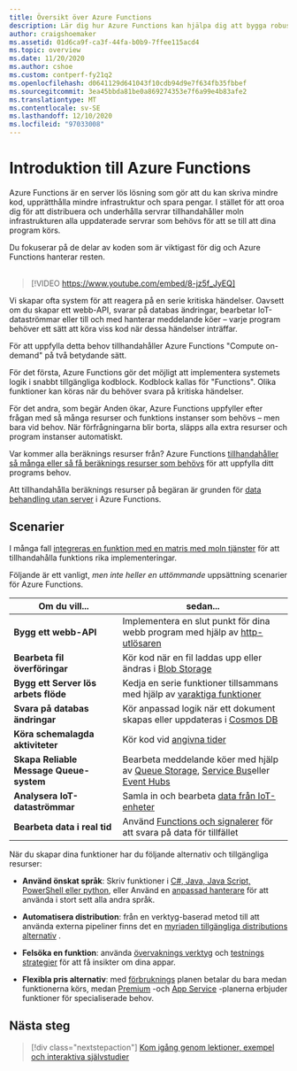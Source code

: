 ```yaml
---
title: Översikt över Azure Functions
description: Lär dig hur Azure Functions kan hjälpa dig att bygga robusta appar utan server.
author: craigshoemaker
ms.assetid: 01d6ca9f-ca3f-44fa-b0b9-7ffee115acd4
ms.topic: overview
ms.date: 11/20/2020
ms.author: cshoe
ms.custom: contperf-fy21q2
ms.openlocfilehash: d0641129d641043f10cdb94d9e7f634fb35fbbef
ms.sourcegitcommit: 3ea45bbda81be0a869274353e7f6a99e4b83afe2
ms.translationtype: MT
ms.contentlocale: sv-SE
ms.lasthandoff: 12/10/2020
ms.locfileid: "97033008"
---
```

# <a name="introduction-to-azure-functions"></a>Introduktion till Azure Functions

Azure Functions är en server lös lösning som gör att du kan skriva mindre kod, upprätthålla mindre infrastruktur och spara pengar. I stället för att oroa dig för att distribuera och underhålla servrar tillhandahåller moln infrastrukturen alla uppdaterade servrar som behövs för att se till att dina program körs.

Du fokuserar på de delar av koden som är viktigast för dig och Azure Functions hanterar resten.<br /><br />

> [!VIDEO https://www.youtube.com/embed/8-jz5f_JyEQ]

Vi skapar ofta system för att reagera på en serie kritiska händelser. Oavsett om du skapar ett webb-API, svarar på databas ändringar, bearbetar IoT-dataströmmar eller till och med hanterar meddelande köer – varje program behöver ett sätt att köra viss kod när dessa händelser inträffar.

För att uppfylla detta behov tillhandahåller Azure Functions "Compute on-demand" på två betydande sätt.

För det första, Azure Functions gör det möjligt att implementera systemets logik i snabbt tillgängliga kodblock. Kodblock kallas för "Functions". Olika funktioner kan köras när du behöver svara på kritiska händelser.

För det andra, som begär Anden ökar, Azure Functions uppfyller efter frågan med så många resurser och funktions instanser som behövs – men bara vid behov. När förfrågningarna blir borta, släpps alla extra resurser och program instanser automatiskt.

Var kommer alla beräknings resurser från? Azure Functions [tillhandahåller så många eller så få beräknings resurser som behövs](./functions-scale.md) för att uppfylla ditt programs behov.

Att tillhandahålla beräknings resurser på begäran är grunden för [data behandling utan server](https://azure.microsoft.com/solutions/serverless/) i Azure Functions.

## <a name="scenarios"></a>Scenarier

I många fall [integreras en funktion med en matris med moln tjänster](./functions-triggers-bindings.md) för att tillhandahålla funktions rika implementeringar.

Följande är ett vanligt, _men inte heller en uttömmande_ uppsättning scenarier för Azure Functions.

| Om du vill... | sedan... |
| --- | --- |
| **Bygg ett webb-API** | Implementera en slut punkt för dina webb program med hjälp av [http-utlösaren](./functions-bindings-http-webhook.md) |
| **Bearbeta fil överföringar** | Kör kod när en fil laddas upp eller ändras i [Blob Storage](./functions-bindings-storage-blob.md) |
| **Bygg ett Server lös arbets flöde** | Kedja en serie funktioner tillsammans med hjälp av [varaktiga funktioner](./durable/durable-functions-overview.md) |
| **Svara på databas ändringar** | Kör anpassad logik när ett dokument skapas eller uppdateras i [Cosmos DB](./functions-bindings-cosmosdb-v2.md) |
| **Köra schemalagda aktiviteter** | Kör kod vid [angivna tider](./functions-bindings-timer.md) |
| **Skapa Reliable Message Queue-system** | Bearbeta meddelande köer med hjälp av [Queue Storage](./functions-bindings-storage-queue.md), [Service Bus](./functions-bindings-service-bus.md)eller [Event Hubs](./functions-bindings-event-hubs.md) |
| **Analysera IoT-dataströmmar** | Samla in och bearbeta [data från IoT-enheter](./functions-bindings-event-iot.md) |
| **Bearbeta data i real tid** | Använd [Functions och signalerer](./functions-bindings-signalr-service.md) för att svara på data för tillfället |

När du skapar dina funktioner har du följande alternativ och tillgängliga resurser:

- **Använd önskat språk**: Skriv funktioner i [C#, Java, Java Script, PowerShell eller python](./supported-languages.md), eller Använd en [anpassad hanterare](./functions-custom-handlers.md) för att använda i stort sett alla andra språk.

- **Automatisera distribution**: från en verktyg-baserad metod till att använda externa pipeliner finns det en [myriaden tillgängliga distributions alternativ](./functions-deployment-technologies.md) .

- **Felsöka en funktion**: använda [övervaknings verktyg](./functions-monitoring.md) och [testnings strategier](./functions-test-a-function.md) för att få insikter om dina appar.

- **Flexibla pris alternativ**: med [förbruknings](./pricing.md) planen betalar du bara medan funktionerna körs, medan [Premium](./pricing.md) -och [App Service](./pricing.md) -planerna erbjuder funktioner för specialiserade behov.

## <a name="next-steps"></a>Nästa steg

> [!div class="nextstepaction"]
> [Kom igång genom lektioner, exempel och interaktiva självstudier](./functions-get-started.md)
